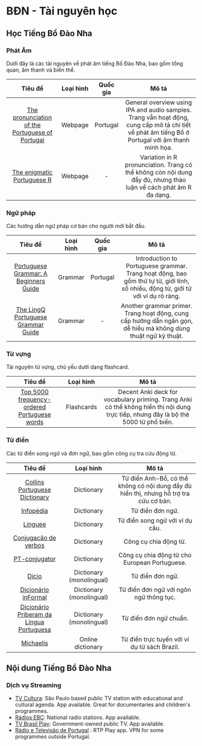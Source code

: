# BĐN - Tài nguyên học

## Học Tiếng Bồ Đào Nha

### Phát Âm

Dưới đây là các tài nguyên về phát âm tiếng Bồ Đào Nha, bao gồm tổng quan, âm thanh và biến thể.

| **Tiêu đề** | **Loại hình** | **Quốc gia** | **Mô tả** |
| :---: | :---: | :---: | :---: |
| [The pronunciation of the Portuguese of Portugal](https://rudhar.com/foneport/en/foneport.htm) | Webpage | Portugal | General overview using IPA and audio samples. Trang vẫn hoạt động, cung cấp mô tả chi tiết về phát âm tiếng Bồ ở Portugal với âm thanh minh họa. |
| [The enigmatic Portuguese R](http://hackingportuguese.com/pronunciation/portuguese-r-the-long-version/) | Webpage | - | Variation in R pronunciation. Trang có thể không còn nội dung đầy đủ, nhưng thảo luận về cách phát âm R đa dạng. |

### Ngữ pháp

Các hướng dẫn ngữ pháp cơ bản cho người mới bắt đầu.

| **Tiêu đề** | **Loại hình** | **Quốc gia** | **Mô tả** |
| :---: | :---: | :---: | :---: |
| [Portuguese Grammar: A Beginners Guide](https://www.portuguesepedia.com/beginners-portuguese-grammar/) | Grammar | Portugal | Introduction to Portuguese grammar. Trang hoạt động, bao gồm thứ tự từ, giới tính, số nhiều, động từ, giới từ với ví dụ rõ ràng. |
| [The LingQ Portuguese Grammar Guide](https://www.lingq.com/en/grammar-resource/portuguese/) | Grammar | - | Another grammar primer. Trang hoạt động, cung cấp hướng dẫn ngắn gọn, dễ hiểu mà không dùng thuật ngữ kỹ thuật. |

### Từ vựng

Tài nguyên từ vựng, chủ yếu dưới dạng flashcard.

| **Tiêu đề** | **Loại hình** | **Mô tả** |
| :---: | :---: | :---: |
| [Top 5000 frequency-ordered Portuguese words](https://ankiweb.net/shared/info/1163415825) | Flashcards | Decent Anki deck for vocabulary priming. Trang Anki có thể không hiển thị nội dung trực tiếp, nhưng đây là bộ thẻ 5000 từ phổ biến. |

### Từ điển

Các từ điển song ngữ và đơn ngữ, bao gồm công cụ tra cứu động từ.

| **Tiêu đề** | **Loại hình** | **Mô tả** |
| :---: | :---: | :---: |
| [Collins Portuguese Dictionary](https://www.collinsdictionary.com/dictionary/english-portuguese) | Dictionary | Từ điển Anh-Bồ, có thể không có nội dung đầy đủ hiển thị, nhưng hỗ trợ tra cứu cơ bản. |
| [Infopédia](https://www.infopedia.pt/) | Dictionary | Từ điển đơn ngữ. |
| [Linguee](https://www.linguee.pt/) | Dictionary | Từ điển song ngữ với ví dụ câu. |
| [Conjugação de verbos](https://www.conjugacao.com.br/) | Dictionary | Công cụ chia động từ. |
| [PT-conjugator](https://european-portuguese.info/conjugator/ser) | Dictionary | Công cụ chia động từ cho European Portuguese. |
| [Dicio](https://www.dicio.com.br/) | Dictionary (monolingual) | Từ điển đơn ngữ. |
| [Dicionário inFormal](https://www.dicionarioinformal.com.br/) | Dictionary (monolingual) | Từ điển đơn ngữ với ngôn ngữ thông tục. |
| [Dicionário Priberam da Língua Portuguesa](https://dicionario.priberam.org/) | Dictionary (monolingual) | Từ điển đơn ngữ chuẩn. |
| [Michaelis](https://michaelis.uol.com.br/moderno-portugues/) | Online dictionary | Từ điển trực tuyến với ví dụ từ sách Brazil. |


## Nội dung Tiếng Bồ Đào Nha

### Dịch vụ Streaming

- [TV Cultura](https://cultura.uol.com.br/programas/): São Paulo based public TV station with educational and cultural agenda. App available. Great for documentaries and children's programmes.
- [Rádios EBC](https://radios.ebc.com.br/): National radio stations. App available.
- [TV Brasil Play](https://play.ebc.com.br): Government-owned public TV. App available.
- [Rádio e Televisão de Portugal](https://www.rtp.pt/) : RTP Play app. VPN for some programmes outside Portugal.
